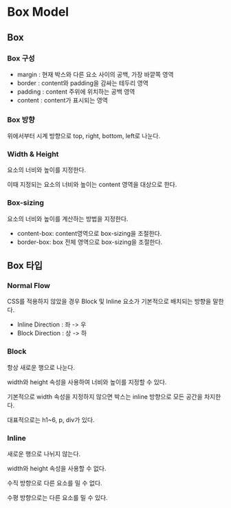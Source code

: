 # Box Model

## Box

### Box 구성

- margin : 현재 박스와 다른 요소 사이의 공백, 가장 바깥쪽 영역
- border : content와 padding을 감싸는 테두리 영역
- padding : content 주위에 위치하는 공백 영역
- content : content가 표시되는 영역

### Box 방향

위에서부터 시계 방향으로 top, right, bottom, left로 나눈다.

### Width & Height

요소의 너비와 높이를 지정한다.

이때 지정되는 요소의 너비와 높이는 content 영역을 대상으로 한다.

### Box-sizing

요소의 너비와 높이를 계산하는 방법을 지정한다.

- content-box: content영역으로 box-sizing을 조절한다.
- border-box: box 전체 영역으로 box-sizing을 조절한다.

## Box 타입

### Normal Flow

CSS를 적용하지 않았을 경우 Block 및 Inline 요소가 기본적으로 배치되는 방향을 말한다.

- Inline Direction : 좌 -> 우
- Block Direction : 상 -> 하

### Block

항상 새로운 행으로 나눈다.

width와 height 속성을 사용하여 너비와 높이를 지정할 수 있다.

기본적으로 width 속성을 지정하지 않으면 박스는 inline 방향으로 모든 공간을 차지한다.

대표적으로는 h1~6, p, div가 있다.

### Inline

새로운 행으로 나뉘지 않는다.

width와 height 속성을 사용할 수 없다.

수직 방향으로 다른 요소를 밀 수 없다.

수평 방향으로는 다른 요소를 밀 수 있다.